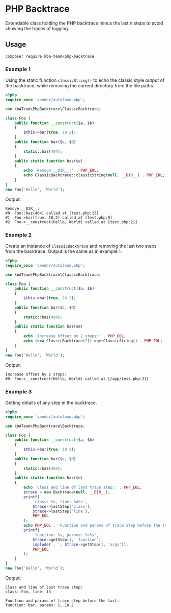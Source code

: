 # PHP Backtrace

Extendable class holding the PHP backtrace minus the last n steps to avoid
showing the traces of logging.

## Usage

`composer require kba-team/php-backtrace`

### Example 1

Using the static function `classicString()` to echo the classic style output of
the backtrace, while removing the current directory from the file paths.

```php
<?php
require_once 'vendor/autoload.php';

use kbATeam\PhpBacktrace\ClassicBacktrace;

class Foo {
    public function __construct($a, $b)
    {
        $this->bar(true, 10.2);
    }
    public function bar($c, $d)
    {
        static::baz(404);
    }
    public static function baz($e)
    {
        echo 'Remove __DIR__:' . PHP_EOL;
        echo ClassicBacktrace::classicString(null, __DIR__) . PHP_EOL;
    }
}
new Foo('Hello', 'World');
```
Output:
```
Remove __DIR__:
#0  Foo::baz(404) called at [test.php:13]
#1  Foo->bar(true, 10.2) called at [test.php:9]
#2  Foo->__construct(Hello, World) called at [test.php:21]
```

### Example 2

Create an Instance of `ClassicBacktrace` and removing the last two steps from
the backtrace. Output is the same as in example 1.

```php
<?php
require_once 'vendor/autoload.php';

use kbATeam\PhpBacktrace\ClassicBacktrace;

class Foo {
    public function __construct($a, $b)
    {
        $this->bar(true, 10.2);
    }
    public function bar($c, $d)
    {
        static::baz(404);
    }
    public static function baz($e)
    {
        echo 'Increase offset by 2 steps:' . PHP_EOL;
        echo (new ClassicBacktrace(2))->getClassicString() . PHP_EOL;
    }
}
new Foo('Hello', 'World');
```
Output:
```
Increase offset by 2 steps:
#0  Foo->__construct(Hello, World) called at [/app/test.php:21]
```

### Example 3

Getting details of any step in the backtrace.

```php
<?php
require_once 'vendor/autoload.php';

use kbATeam\PhpBacktrace\Backtrace;

class Foo {
    public function __construct($a, $b)
    {
        $this->bar(true, 10.2);
    }
    public function bar($c, $d)
    {
        static::baz(404);
    }
    public static function baz($e)
    {
        echo 'Class and line of last trace step:' . PHP_EOL;
        $trace = new Backtrace(null, __DIR__);
        printf(
            'class: %s, line: %u%s',
            $trace->lastStep('class'),
            $trace->lastStep('line'),
            PHP_EOL
        );
        echo PHP_EOL . 'Function and params of trace step before the last:' . PHP_EOL;
        printf(
            'function: %s, params: %s%s',
            $trace->getStep(1, 'function'),
            implode(', ', $trace->getStep(1, 'args')),
            PHP_EOL
        );
    }
}
new Foo('Hello', 'World');
```
Output:
```
Class and line of last trace step:
class: Foo, line: 13

Function and params of trace step before the last:
function: bar, params: 1, 10.2
```